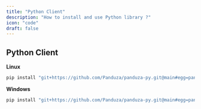 ```yaml
---
title: "Python Client"
description: "How to install and use Python library ?"
icon: "code"
draft: false
---
```




## Python Client

**Linux**

```bash
pip install "git+https://github.com/Panduza/panduza-py.git@main#egg=panduza&subdirectory=client/"
```

**Windows**

```bash
pip install "git+https://github.com/Panduza/panduza-py.git@main#egg=panduza&subdirectory=client/"
```


